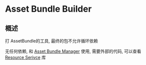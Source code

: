 # Asset Bundle Builder

## 概述
打 AssetBundle的工具, 最终的包不允许循环依赖  

无任何依赖, 和 [Asset Bundle Manager](../com.github.fancyhub.unitylibs.assetbundlemanager) 使用, 需要外部的代码, 可以查看 [Resource Serivce](../com.github.fancyhub.unitylibs.resourceservice) 库